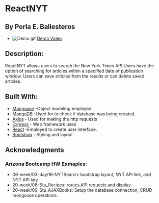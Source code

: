 # ReactNYT
## By Perla E. Ballesteros
* ![Demo gif](./client/public/AppDemos/ReactNYTApp.gif)
[Demo Video](https://www.youtube.com/edit?o=U&video_id=ztJSL-2XkA4)
<!-- [Demo Live]() -->

## Description:
ReactNYT allows users to search the New York Times API.Users have the option of searching for articles within a specified date of publication window. Users can save articles from the results or can delete saved articles. 

## Built With:
* [Mongoose](http://mongoosejs.com/) -Object modeling employed
* [MongoDB](https://www.mongodb.com/_ga=2.6865776.35695775.1522686702-455317015.1520566780) -Used for to check if database was being created.
* [Axios](https://www.npmjs.com/package/axios) - Used for making the http requests
* [Express](http://expressjs.com/) - Web framework used
* [React](https://reactjs.org/) -Employed to create user interface.
* [Bootstrap](http://getbootstrap.com/) - Styling and layout

## Acknowledgments
### Arizona Bootcamp HW Exmaples:
* 06-week/03-day/16-NYTSearch: bootstrap layout, NYT API link, and NYT API key
* 20-week/08-Stu_Recipes: routes,API requests and display
* 20-week/09-Stu_AJAXBooks: Setup the database connection, CRUD mongoose operations.

